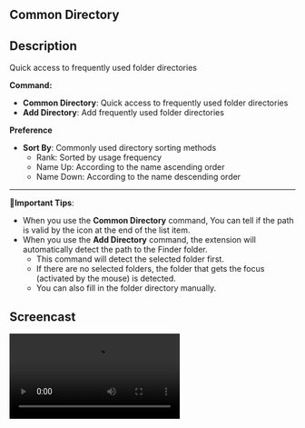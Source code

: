 ## Common Directory

## Description

Quick access to frequently used folder directories

**Command:**

- **Common Directory**: Quick access to frequently used folder directories
- **Add Directory**: Add frequently used folder directories

**Preference**

- **Sort By**: Commonly used directory sorting methods
  - Rank: Sorted by usage frequency
  - Name Up: According to the name ascending order
  - Name Down: According to the name descending order

------

🌟**Important Tips**:

- When you use the **Common Directory** command, You can tell if the path is valid by the icon at the end of the list item.
- When you use the **Add Directory** command, the extension will automatically detect the path to the Finder folder.
  - This command will detect the selected folder first.
  - If there are no selected folders, the folder that gets the focus (activated by the mouse) is detected.
  - You can also fill in the folder directory manually.


## Screencast

<video src="./media/screencast.mp4"></video>